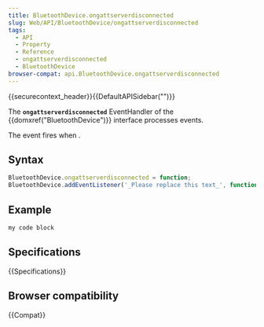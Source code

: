 ```yaml
---
title: BluetoothDevice.ongattserverdisconnected
slug: Web/API/BluetoothDevice/ongattserverdisconnected
tags:
  - API
  - Property
  - Reference
  - ongattserverdisconnected
  - BluetoothDevice
browser-compat: api.BluetoothDevice.ongattserverdisconnected
---
```

{{securecontext_header}}{{DefaultAPISidebar("")}}

The **`ongattserverdisconnected`** EventHandler of the {{domxref("BluetoothDevice")}} interface processes  events.

The  event fires when .

## Syntax

```js
BluetoothDevice.ongattserverdisconnected = function;
BluetoothDevice.addEventListener('_Please replace this text_', function);
```

## Example

```js
my code block
```

## Specifications

{{Specifications}}

## Browser compatibility

{{Compat}}

